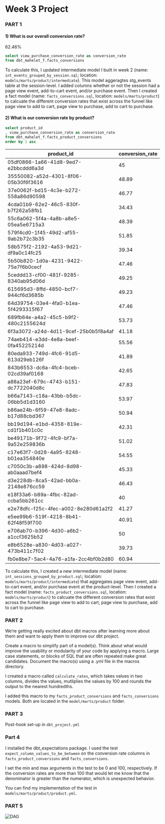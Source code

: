 # Week 3 Project 

### PART 1

#### 1) What is our overall conversion rate?
62.46% 


```sql 
select view_purchase_conversion_rate as conversion_rate
from dbt_mahelet_f.facts_conversions
```

To calculate this, I updated intermediate model I built in week 2 (name: `int_events_grouped_by_session.sql`; location: `models/marts/product/intermediate`). This model aggeragtes stg_events table at the session-level. I added columns whether or not the session had a page view event, add-to-cart event, and/or purchase event. Then I created a fact model (name: `facts_conversions.sql`, location: `models/marts/product`) to calcuate the different conversion rates that exist across the funnel like page view to add to cart, page view to purchase, add to cart to purchase. 


#### 2) What is our conversion rate by product?

``` sql 
select product_id
, view_purchase_conversion_rate as conversion_rate 
from dbt_mahelet_f.facts_product_conversions
order by 1 asc 
```

product_id	                            | conversion_rate
--------------------------------------- | ----------------
05df0866-1a66-41d8-9ed7-e2bbcddd6a3d	| 45
35550082-a52d-4301-8f06-05b30f6f3616	| 48.89
37e0062f-bd15-4c3e-b272-558a86d90598	| 46.77
4cda01b9-62e2-46c5-830f-b7f262a58fb1	| 34.43
55c6a062-5f4a-4a8b-a8e5-05ea5e6715a3	| 48.39
579f4cd0-1f45-49d2-af55-9ab2b72c3b35	| 51.85
58b575f2-2192-4a53-9d21-df9a0c14fc25	| 39.34
5b50b820-1d0a-4231-9422-75e7f6b0cecf	| 47.46
5ceddd13-cf00-481f-9285-8340ab95d06d	| 49.25
615695d3-8ffd-4850-bcf7-944cf6d3685b	| 49.23
64d39754-03e4-4fa0-b1ea-5f4293315f67	| 47.46
689fb64e-a4a2-45c5-b9f2-480c2155624d	| 53.73
6f3a3072-a24d-4d11-9cef-25b0b5f8a4af	| 41.18
74aeb414-e3dd-4e8a-beef-0fa45225214d	| 55.56
80eda933-749d-4fc6-91d5-613d29eb126f	| 41.89
843b6553-dc6a-4fc4-bceb-02cd39af0168	| 42.65
a88a23ef-679c-4743-b151-dc7722040d8c	| 47.83
b66a7143-c18a-43bb-b5dc-06bb5d1d3160	| 53.97
b86ae24b-6f59-47e8-8adc-b17d88cbd367	| 50.94
bb19d194-e1bd-4358-819e-cd1f1b401c0c	| 42.31
be49171b-9f72-4fc9-bf7a-9a52e259836b	| 51.02
c17e63f7-0d28-4a95-8248-b01ea354840e	| 54.55
c7050c3b-a898-424d-8d98-ab0aaad7bef4	| 45.33
d3e228db-8ca5-42ad-bb0a-2148e876cc59	| 46.43
e18f33a6-b89a-4fbc-82ad-ccba5bb261cc	| 40
e2e78dfc-f25c-4fec-a002-8e280d61a2f2	| 41.27
e5ee99b6-519f-4218-8b41-62f48f59f700	| 40.91
e706ab70-b396-4d30-a6b2-a1ccf3625b52	| 50
e8b6528e-a830-4d03-a027-473b411c7f02	| 39.73
fb0e8be7-5ac4-4a76-a1fa-2cc4bf0b2d80	| 60.94

To calculate this, I created a new intermediate model (name: `int_sessions_grouped_by_product.sql`; location: `models/marts/product/intermediate`) that aggregates page view event, add-to-cart event, and/or purchase event at the product-level. Then I created a fact model (name: `facts_product_conversions.sql`, location: `models/marts/product`) to calcuate the different conversion rates that exist across the funnel like page view to add to cart, page view to purchase, add to cart to purchase. 


### PART 2

We’re getting really excited about dbt macros after learning more about them and want to apply them to improve our dbt project. 

Create a macro to simplify part of a model(s). Think about what would improve the usability or modularity of your code by applying a macro. Large case statements, or blocks of SQL that are often repeated make great candidates. Document the macro(s) using a .yml file in the macros directory.

I created a macro called `calculate_rates`, which takes values in two columns, divides the values, mutliplies the values by 100 and rounds the output to the nearest hundredths. 

I added this macro to my `facts_product_conversions` and `facts_conversions` models. Both are located in the `model/marts/product` folder. 

### PART 3

Post-hook set-up in `dbt_project.yml`

### Part 4 

I installed the dbt_expectations package. I used the test `expect_column_values_to_be_between` on the conversion rate columns in `facts_product_conversions` and `facts_conversions`. 

I set the min and max arguments in the test to be 0 and 100, respectively. If the conversion rates are more than 100 that would let me know that the denominator is greater than the numerator, which is unexpected behavior.  

You can find my implementation of the test in `models/marts/product/product.yml`. 


### PART 5

![DAG](https://github.com/mahelet-fekade/course-dbt/blob/week3/greenery/projects/week_3_dag.png)

